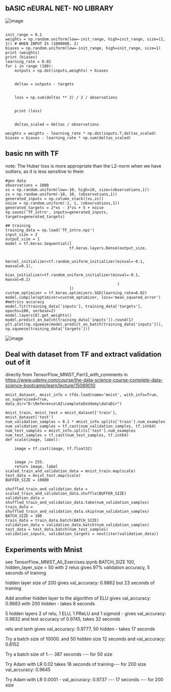 ## bASIC nEURAL NET- NO LIBRARY
![image](https://user-images.githubusercontent.com/2136211/120102918-df2e9c00-c16a-11eb-8594-f4af03dab5b7.png)

```

init_range = 0.1
weights = np.random.uniform(low=-init_range, high=init_range, size=(2, 1)) # WHEN INPUT IS (1000000, 2)
biases = np.random.uniform(low=-init_range, high=init_range, size=1)
print (weights)
print (biases)
learning_rate = 0.02
for i in range (100):
    outputs = np.dot(inputs,weights) + biases
    
    
    deltas = outputs - targets
    
    
    loss = np.sum(deltas ** 2) / 2 / observations
    
    
    print (loss)

    
    deltas_scaled = deltas / observations
	
weights = weights - learning_rate * np.dot(inputs.T,deltas_scaled)
biases = biases - learning_rate * np.sum(deltas_scaled)
```

## basic nn with TF
note: The Huber loss is more appropriate than the L2-norm when we have outliers, as it is less sensitive to them 
```
#gen data
observations = 1000
xs = np.random.uniform(low=-10, high=10, size=(observations,1))
zs = np.random.uniform(-10, 10, (observations,1))
generated_inputs = np.column_stack((xs,zs))
noise = np.random.uniform(-1, 1, (observations,1))
generated_targets = 2*xs - 3*zs + 5 + noise
np.savez('TF_intro', inputs=generated_inputs, targets=generated_targets)

## training
training_data = np.load('TF_intro.npz')
input_size = 2
output_size = 1
model = tf.keras.Sequential([
                            tf.keras.layers.Dense(output_size,

                                                 kernel_initializer=tf.random_uniform_initializer(minval=-0.1, maxval=0.1),
                                                 bias_initializer=tf.random_uniform_initializer(minval=-0.1, maxval=0.1)
                                                 )
                            ])
custom_optimizer = tf.keras.optimizers.SGD(learning_rate=0.02)
model.compile(optimizer=custom_optimizer, loss='mean_squared_error') #metrics accuracy
model.fit(training_data['inputs'], training_data['targets'], epochs=100, verbose=2)
model.layers[0].get_weights()
model.predict_on_batch(training_data['inputs']).round(1)
plt.plot(np.squeeze(model.predict_on_batch(training_data['inputs'])), np.squeeze(training_data['targets']))
```

![image](https://user-images.githubusercontent.com/2136211/120599093-b3f6c600-c464-11eb-92a9-b88f07d0def8.png)

## Deal with dataset from TF and extract validation out of it
directly from TensorFlow_MNIST_Part3_with_comments in https://www.udemy.com/course/the-data-science-course-complete-data-science-bootcamp/learn/lecture/15089010
```
mnist_dataset, mnist_info = tfds.load(name='mnist', with_info=True, as_supervised=True, data_dir="D:\Reference\AI\completeDsUdemy\dataDir")

mnist_train, mnist_test = mnist_dataset['train'], mnist_dataset['test']
num_validation_samples = 0.1 * mnist_info.splits['train'].num_examples
num_validation_samples = tf.cast(num_validation_samples, tf.int64)
num_test_samples = mnist_info.splits['test'].num_examples
num_test_samples = tf.cast(num_test_samples, tf.int64)
def scale(image, label):
    
    image = tf.cast(image, tf.float32)
    
    
    image /= 255.
    return image, label
scaled_train_and_validation_data = mnist_train.map(scale)
test_data = mnist_test.map(scale)
BUFFER_SIZE = 10000

shuffled_train_and_validation_data = scaled_train_and_validation_data.shuffle(BUFFER_SIZE)
validation_data = shuffled_train_and_validation_data.take(num_validation_samples)
train_data = shuffled_train_and_validation_data.skip(num_validation_samples)
BATCH_SIZE = 100
train_data = train_data.batch(BATCH_SIZE)
validation_data = validation_data.batch(num_validation_samples)
test_data = test_data.batch(num_test_samples)
validation_inputs, validation_targets = next(iter(validation_data))
```


## Experiments with Mnist 
see TensorFlow_MNIST_All_Exercises.ipynb
BATCH_SIZE 100, hidden_layer_size = 50 with 2 relus gives 97% validation accuracy, 5 seconds of training

hidden layer size of 200 gives val_accuracy: 0.9862 but 23 seconds of training

Add another hidden layer to the algorithm of ELU gives val_accuracy: 0.9883 with 200 hidden - takes 8 seconds 

5 hidden layers 2 of relu, 1 ELU, 1 PReLU and 1 sigmoid - gives val_accuracy: 0.9832 and test accuracy of  0.9745, takes 32 seconds

relu and tanh gives val_accuracy: 0.9777, 50 hidden - takes 17 seconds

Try a batch size of 10000.  and 50 hidden size 12 seconds and  val_accuracy: 0.8152 

Try a batch size of 1.-- 387 seconds --- for 50 size

Try Adam with LR 0.02 takes  18 seconds of training--- for 200 size val_accuracy: 0.9645

Try Adam with LR 0.0001 -  val_accuracy: 0.9737 --- 17 seconds --- for 200 size
